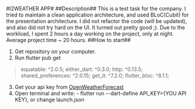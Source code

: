 #I2WEATHER APP#
##Description##
This is a test task for the company. I tried to maintain a clean application architecture, and used BLoC(Cubit) for the presentation architecture. I did not refactor the code (will be updated), and also did not try hard on the UI. It turned out pretty good ;).
Due to the workload, I spent 2 hours a day working on the project, only at night. Average project time ~ 20 hours.
##How to start##
1. Get repository on your computer.
2. Run flutter pub get
>equatable: ^2.0.5; 
>either_dart: ^0.3.0; 
>http: ^0.13.5; 
>shared_preferences: ^2.0.15; 
>get_it: ^7.2.0; 
>flutter_bloc: ^8.1.1; 
3. Get your api key from [OpenWeatherForecast](https://openweathermap.org)
4. Open terminal and write: - flutter run --dart-define API_KEY={YOU API KEY}, or change launch.json